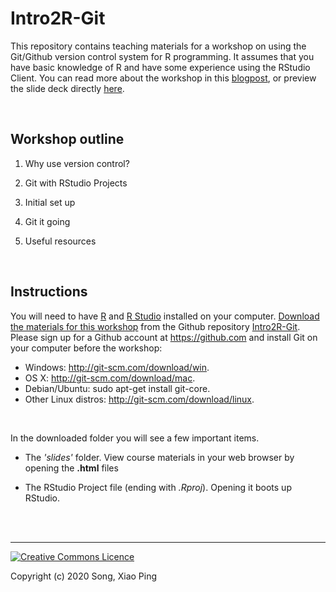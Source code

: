# Intro2R-Git

This repository contains teaching materials for a workshop on using the Git/Github version control system for R programming. It assumes that you have basic knowledge of R and have some experience using the RStudio Client. You can read more about the workshop in this [blogpost](https://xp-song.github.io/posts/intro2r-git/), or preview the slide deck directly [here](https://xp-song.github.io/files/slides/Intro2r_git/1_Intro2Rgit_slides#1).  

<br>

## Workshop outline

1. Why use version control?

2. Git with RStudio Projects

3. Initial set up

4. Git it going

5. Useful resources


<br>

## Instructions

You will need to have [R](https://cran.r-project.org) and [R Studio](https://www.rstudio.com/products/rstudio/download/#download) installed on your computer. [Download the materials for this workshop](https://github.com/xp-song/Intro2R-Git/archive/master.zip) from the Github repository [Intro2R-Git](https://github.com/xp-song/Intro2R-Git). Please sign up for a Github account at <https://github.com> and install Git on your computer before the workshop:  

- Windows: http://git-scm.com/download/win.
- OS X: http://git-scm.com/download/mac.
- Debian/Ubuntu: sudo apt-get install git-core.
- Other Linux distros: http://git-scm.com/download/linux.

<br>

In the downloaded folder you will see a few important items. 

* The _'slides'_ folder. View course materials in your web browser by opening the **.html** files   

* The RStudio Project file (ending with _.Rproj_). Opening it boots up RStudio. 

<br>

<br>

---

<a rel="license" href="http://creativecommons.org/licenses/by-nc-sa/4.0/"><img alt="Creative Commons Licence" style="border-width:0" src="https://i.creativecommons.org/l/by-nc-sa/4.0/88x31.png" /></a>

Copyright (c) 2020 Song, Xiao Ping
